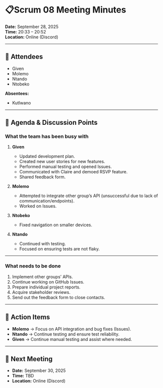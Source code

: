 # 📋Scrum 08 Meeting Minutes

**Date:** September 28, 2025  
**Time:** 20:33 – 20:52  
**Location:** Online (Discord)  

---

## 👥 Attendees
- Given  
- Molemo  
- Ntando  
- Ntobeko  

**Absentees:**  
- Kutlwano  

---

## 📝 Agenda & Discussion Points

### What the team has been busy with
1. **Given**  
   - Updated development plan.  
   - Created new user stories for new features.  
   - Performed manual testing and opened Issues.  
   - Communicated with Claire and demoed RSVP feature.  
   - Shared feedback form.  

2. **Molemo**  
   - Attempted to integrate other group’s API (unsuccessful due to lack of communication/endpoints).  
   - Worked on Issues.  

3. **Ntobeko**  
   - Fixed navigation on smaller devices.  

4. **Ntando**  
   - Continued with testing.  
   - Focused on ensuring tests are not flaky.  

---

### What needs to be done
1. Implement other groups’ APIs.  
2. Continue working on GitHub Issues.  
3. Prepare individual project reports.  
4. Acquire stakeholder reviews.  
5. Send out the feedback form to close contacts.  

---

## 👤 Action Items
- **Molemo** → Focus on API integration and bug fixes (Issues).  
- **Ntando** → Continue testing and ensure test reliability.  
- **Given** → Continue manual testing and assist where needed.  

---

## 📅 Next Meeting
- **Date:** September 30, 2025
- **Time:** TBD  
- **Location:** Online (Discord)  

